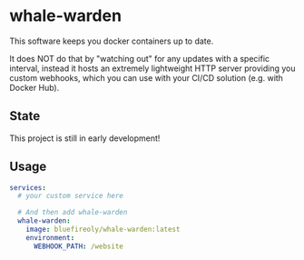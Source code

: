 # whale-warden

This software keeps you docker containers up to date.

It does NOT do that by "watching out" for any updates with a specific interval, instead it hosts an extremely lightweight HTTP server providing you custom webhooks, which you can use with your CI/CD solution (e.g. with Docker Hub).

## State

This project is still in early development!

## Usage

```yaml
services:
  # your custom service here

  # And then add whale-warden
  whale-warden:
    image: bluefireoly/whale-warden:latest
    environment:
      WEBHOOK_PATH: /website
```
